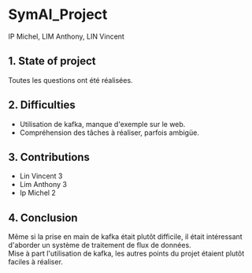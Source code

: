 # SymAI_Project

IP Michel, LIM Anthony, LIN Vincent

## 1. State of project

Toutes les questions ont été réalisées.

## 2. Difficulties

- Utilisation de kafka, manque d'exemple sur le web.
- Compréhension des tâches à réaliser, parfois ambigüe.

## 3. Contributions

- Lin Vincent 3
- Lim Anthony 3
- Ip Michel 2

## 4. Conclusion

Même si la prise en main de kafka était plutôt difficile, il était intéressant d'aborder un système de traitement de flux de données.  
Mise à part l'utilisation de kafka, les autres points du projet étaient plutôt faciles à réaliser.
